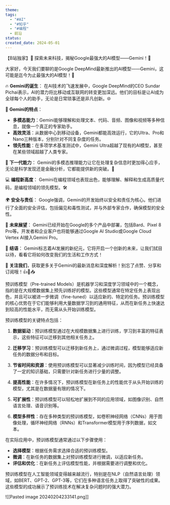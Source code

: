 ```yaml
---
theme: 
tags:
  - "#AI"
  - "#知乎"
  - "#编程"
  - 前沿
status: 
created_date: 2024-05-01
---
```

 
 【B站独家】🚀 探索未来科技，揭秘Google最强大的AI模型——Gemini！🤖

大家好，今天我们要聊的是Google DeepMind最新推出的AI模型——Gemini，这可能是迄今为止最强大的AI模型！🌟

🔥 **Gemini的诞生**：
在AI技术的飞速发展中，Google DeepMind的CEO Sundar Pichai表示，AI的潜力将比移动或互联网的转变更加深远。他们的目标是让AI成为全球每个人的助手，无论是日常琐事还是非凡创新。🌐

🤖 **Gemini的特点**：
- **多模态能力**：Gemini能够理解和处理文本、代码、音频、图像和视频等多种信息，就像一个真正的专家助手。
- **高效灵活**：从数据中心到移动设备，Gemini都能高效运行，它的Ultra、Pro和Nano三种版本，分别针对不同复杂度的任务。
- **领先性能**：在多项学术基准测试中，Gemini Ultra超越了现有的AI模型，甚至在某些领域超越了人类专家。

🔬 **下一代能力**：
Gemini的多模态推理能力让它在处理复杂信息时更加得心应手，无论是科学发现还是金融分析，它都能提供新的突破。🧠

💻 **编程新高度**：
Gemini在编程领域也表现出色，能够理解、解释和生成高质量代码，是编程领域的领先模型。🛠️

🌍 **安全与责任**：
Google强调，Gemini的开发始终以安全和责任为核心。他们进行了全面的安全评估，包括偏见和毒性测试，并与外部专家合作，确保模型的安全性。

🚀 **未来展望**：
Gemini已经开始在Google的多个产品中部署，包括Bard、Pixel 8 Pro等。开发者和企业客户也将能够通过Google AI Studio或Google Cloud Vertex AI接入Gemini Pro。

🌟 **结语**：
Gemini标志着AI发展的新纪元，它将开启一个创新的未来，让我们拭目以待，看看它将如何改变我们的生活和工作方式！

📢 **关注我们**，获取更多关于Gemini的最新消息和深度解析！别忘了点赞、分享和订阅哦！👍🔄📥




 预训练模型（Pre-trained Models）是机器学习和深度学习领域中的一个概念，指的是在大规模数据集上预先训练好的模型。这些模型通常在特定任务上表现出色，并且可以被进一步微调（fine-tuned）以适应新的、特定的任务。预训练模型的核心优势在于它们能够利用大量数据学习到的通用特征，从而在新任务上快速达到较高的性能水平，而无需从头开始训练模型。

预训练模型的关键特点包括：

1. **数据驱动**：预训练模型通过在大规模数据集上进行训练，学习到丰富的特征表示，这些特征可以迁移到其他相关任务上。

2. **迁移学习**：预训练模型可以迁移到新任务上，通过微调过程，模型能够适应新任务的数据分布和目标。

3. **节省时间和资源**：使用预训练模型可以显著减少训练时间，因为模型已经具备了一定的知识基础，只需要针对新任务进行少量的调整。

4. **提高性能**：在许多情况下，预训练模型在新任务上的性能优于从头开始训练的模型，尤其是在数据量有限的情况下。

5. **可扩展性**：预训练模型可以轻松地扩展到不同的应用领域，如图像识别、自然语言处理、语音识别等。

6. **模型多样性**：存在多种类型的预训练模型，如卷积神经网络（CNNs）用于图像处理，循环神经网络（RNNs）和Transformer模型用于序列数据，如文本。

在实际应用中，预训练模型通常通过以下步骤使用：

- **选择模型**：根据任务需求选择合适的预训练模型。
- **微调**：在新任务的数据集上对预训练模型进行微调，以适应新任务。
- **评估和优化**：在新任务上评估模型性能，并根据需要进行调整和优化。

预训练模型在人工智能领域变得越来越流行，特别是在NLP（自然语言处理）领域，如BERT、GPT-2、GPT-3等，它们在多种语言任务上取得了突破性的成果。这些模型的成功展示了预训练技术在解决复杂问题时的强大潜力。

![[Pasted image 20240204233141.png]]

